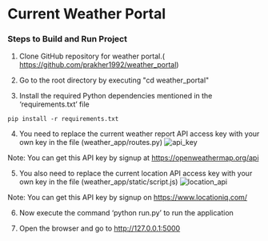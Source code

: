 # Current Weather Portal
### Steps to Build  and Run Project
1. Clone GitHub repository  for weather portal.( https://github.com/prakher1992/weather_portal)

2. Go to the root directory by executing "cd weather_portal"

3. Install the required Python dependencies mentioned in the ‘requirements.txt’ file
```
pip install -r requirements.txt
```
4. You need to replace the current weather report API access key with your own key in the file (weather_app/routes.py)
![api_key](https://github.com/prakher1992/weather_portal/assets/23658440/d6b4167d-fe15-41b7-9fea-08b83ccdf586)

 Note: You can get this API key by signup at https://openweathermap.org/api
 
5. You also need to replace the current location API access key with your own key in the file (weather_app/static/script.js)
![location_api](https://github.com/prakher1992/weather_portal/assets/23658440/8c25158b-ad70-497a-88b3-72474d0ac9e7)

Note: You can get this API key by signup on  https://www.locationiq.com/

6. Now execute the command ‘python run.py’ to run the application

7. Open the browser and go to http://127.0.0.1:5000
